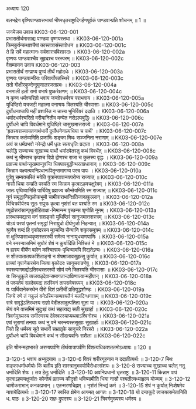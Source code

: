 अध्यायः 120

बलभद्रेण वृष्णिपाण्डवसभायां भीष्मधृतराष्ट्रादिगर्हणपूर्वकं पाण्डवान्प्रति शोचनम् ॥ 1 ॥

जनमेजय उवाच 	KK03-06-120-001  
प्रभासतीर्थमासाद्य पाण्डवा वृष्णयस्तथा ।	KK03-06-120-001a  
किमकुर्वन्कथाश्चैषां कास्तत्रासंस्तपोधन ॥	KK03-06-120-001c  
ते हि सर्वे महात्मानः सर्वशास्त्रविशारदाः ।	KK03-06-120-002a  
वृष्णयः पाण्डवाश्चैव सुहृदश्च परस्परम् ॥	KK03-06-120-002c  
वैशम्पायन उवाच 	KK03-06-120-003  
प्रभासतीर्थं सम्प्राप्य पुण्यं तीर्थं महोदधेः ।	KK03-06-120-003a  
वृष्णयः पाण्डवान्वीराः परिवार्योपतस्थिरे ॥	KK03-06-120-003c  
ततो गोक्षीरकुन्देन्दुमृणालरजतप्रभः ।	KK03-06-120-004a  
वनमाली हली रामो बभाषे पुष्करेक्षणम् ॥	KK03-06-120-004c  
न कृष्ण धर्मश्चरितो भवाय जन्तोरधर्मश्च पराभवाय ।	KK03-06-120-005a  
युधिष्ठिरो यत्रजटी महात्मा वनाश्रयः क्लिश्यति चीरवासाः ॥	KK03-06-120-005c  
दुर्योधनश्चापि महीं प्रशास्ति न चास्य भूमिर्विवरं ददाति ।	KK03-06-120-006a  
धर्मादधर्मश्चरितो वरीयानितीव मन्येत नरोऽल्पबुद्धिः ॥	KK03-06-120-006c  
दुर्योधने चापि विवर्धमाने युधिष्ठिरे चासुखमात्तराज्ये ।	KK03-06-120-007a  
\'हृतस्वराज्यायतनार्थभार्ये दुर्योधनेनाल्पधिया च पार्थे\' ।	KK03-06-120-007c  
किन्न्वत्र कर्तव्यमिति प्रजाभिः शङ्का मिथः सञ्जनिता नराणाम् ॥	KK03-06-120-007e  
अयं स धर्मप्रभवो नरेन्द्रो धर्मे धृतः सत्यधृतिः प्रदाता ।	KK03-06-120-008a  
चलेद्धि राज्याच्च सुखाच्च पार्थो धर्मादपेतस्तु कथं विवर्धेत् ॥	KK03-06-120-008c  
कथं नु भीष्मश्च कृपश्च विप्रो द्रोणश्च राजा च कुलस्य वृद्धः ।	KK03-06-120-009a  
प्रव्राज्य पार्थान्सुखमाप्नुवन्ति धिक्पापबुद्धीन्भरतप्रधानान् ॥	KK03-06-120-009c  
किन्नाम वक्ष्यत्यवनिप्रधानःपितॄन्समागम्य परत्र पापः ।	KK03-06-120-010a  
पुत्रेषु सम्यक्चरितं मयेति पुत्रानपापान्व्यपरोप्य राज्यात् ॥	KK03-06-120-010c  
नासौ धिया सम्प्रति पश्यति स्म किन्नाम कृत्वाऽहमचक्षुरेवम् ।	KK03-06-120-011a  
जातः पृथिव्यामिति पार्थिवेषु प्रव्राज्य कौन्तेयमिति स्म राज्यात् ॥	KK03-06-120-011c  
नूनं समृद्धान्पितृलोकभूमौ चामीकराभान्क्षितिजान्प्रफुल्लान् ।	KK03-06-120-012a  
विचित्रवीर्यस्य सुतः सपुत्रः कृत्वा नृशंसं बत पश्यति स्म ॥	KK03-06-120-012c  
व्यूढोत्तरांसान्पृथुलोहिताक्षा-निमान्स्म पृच्छन्स शृणोति नूनम् ।	KK03-06-120-013a  
प्रास्थापयद्यत्स वनं सशङ्को युधिष्ठिरं सानुजमात्तशस्त्रम् ॥	KK03-06-120-013c  
योऽयं परषां पृतनां समृद्धां निरायुधो दीर्घभुजो निहन्यात् ।	KK03-06-120-014a  
श्रुत्वैव शब्दं हि वृकोदरस्य मुञ्चन्ति सैन्यानि शकृत्समूत्रम् ॥	KK03-06-120-014c  
स क्षुत्पिपासाध्वकृशस्तरस्वी समेत्य नानायुधबाणपाणिः ।	KK03-06-120-015a  
वने स्मरन्वासमिमं सुघोरं शेषं न कुर्यादिति निश्चितं मे ॥	KK03-06-120-015c  
न ह्यस्य वीर्येण बलेन कश्चित्समः पृथिव्यामपि विद्यतेऽन्यः ।	KK03-06-120-016a  
स शीतवातातपकर्शिताङ्गो न शेषमाजावसुहृत्सु कुर्यात् ॥	KK03-06-120-016c  
प्राच्यां नृपानेकरथेन जित्वा वृकोदरः सानुचरान्रणेषु ।	KK03-06-120-017a  
स्वस्त्यागमद्योऽतिरथस्तरस्वी सोयं वने क्लिश्यति चीरवासाः ॥	KK03-06-120-017c  
यः सिन्धुकूले व्यजयन्नृदेवान्समागतान्दाक्षिणात्यान्महीपान् ।	KK03-06-120-018a  
तं पश्यतेमं सहदेवमद्य तरस्विनं तापसवेषरूपम् ॥	KK03-06-120-018c  
यः पार्थिवानेकरथेन वीरो दिशं प्रतीचीं प्रतियुद्धशौण्डः ।	KK03-06-120-019a  
जिग्ये रणे तं नकुलं वनेऽस्मिन्सम्पश्यतैनं मलदिग्धगात्रम् ॥	KK03-06-120-019c  
सत्रे समृद्धेऽतिरथस्य राज्ञो वेदीतलादुत्पतिता सुता या ।	KK03-06-120-020a  
सेयं वने वासमिमं सुदुःखं कथं सहत्यद्य सती सुखार्हा ॥	KK03-06-120-020c  
त्रिवर्गमुख्यस्य समीरणस्य देवेश्वरस्याप्यथवाऽश्विनोश्च ।	KK03-06-120-021a  
एषां सुराणां तनयाः कथं नु वने चरन्त्यस्तसुखाः सुखार्हाः ॥	KK03-06-120-021c  
जिते हि धर्मस्य सुते सभार्ये सभ्रातृके सानुचरे निरस्ते ।	KK03-06-120-022a  
दुर्योधने चापि विवर्धमाने कथं न सीदत्यवनिः सशैला ॥	KK03-06-120-022c  

इति श्रीमन्महाभारते अरण्यपर्वणि तीर्थयात्रापर्वणि विंशत्यधिकशततमोऽध्यायः ॥ 120 ॥
	
3-120-5 भवाय अभ्युदयाय ॥ 3-120-6 विवरं शरीरगूहनाय न ददातीत्यर्थः ॥ 3-120-7 मिथः शङ्काधर्माधर्मयोः किं बलीय इति शास्त्रानुभवयोर्विरोधात्संशयः ॥ 3-120-8 राज्याच्च सुखाच्च चलेत् नतु धर्मादिति शेषः । तत्र हेतुः धर्मादिति ॥ 3-120-10 अवनिप्रधानो धृतराष्ट्रः ॥ 3-120-11 किन्नाम पापं कृत्वाऽहमचक्षुर्जातः कौन्तेयं प्रव्राज्य कीदृशो भविष्यामीति धिया नासौ पश्यतीत्यध्याहृत्य योज्यम् ॥ 3-120-12 चामीकराभान् कनकप्रभान् । एतन्मरणचिह्नम् । नृशंसं निन्द्यं कर्म ॥ 3-120-15 शेषं न कुर्यात् निःशेषमेव नाशयेदित्यर्थः ॥ 3-120-17 स्वस्ति क्षेमेण आगमत् आगतः ॥ 3-120-18 यो दन्तकूटे त्वजयत्समेतानिति ध. पाठः ॥ 3-120-20 राज्ञः द्रुपदस्य ॥ 3-120-21 त्रिवर्गमुख्यस्य धर्मस्य ॥
